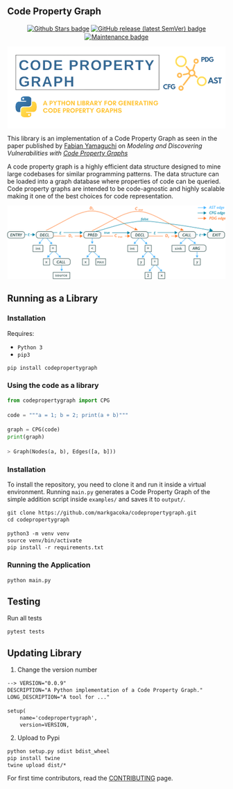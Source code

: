 ## Code Property Graph
<p align="center">
  <a href="https://github.com/markgacoka/codepropertygraph/pulse" alt="Stars"><img align="center" alt="Github Stars badge" src="https://img.shields.io/github/stars/markgacoka/codepropertygraph?style=flat-square"></a>
  <a href="https://github.com/markgacoka/codepropertygraph/releases" alt="Release"><img align="center" alt="GitHub release (latest SemVer) badge" src="https://img.shields.io/github/v/release/markgacoka/codepropertygraph?style=flat-square"></a>
  <a href="https://github.com/markgacoka/codepropertygraph/graphs/contributors" alt="Maintained"><img align="center" alt="Maintenance badge" src="https://img.shields.io/maintenance/yes/2022?style=flat-square"></a>
</p>

<p align="center"><img align="center" alt="Code Property Graph Logo" src="https://raw.githubusercontent.com/markgacoka/codepropertygraph/main/media/cpg.png"></p>

This library is an implementation of a Code Property Graph as seen in the paper published by [Fabian Yamaguchi](https://fabianyamaguchi.com/) on *Modeling and Discovering Vulnerabilities with [Code Property Graphs](https://www.sec.cs.tu-bs.de/pubs/2014-ieeesp.pdf)*

A code property graph is a highly efficient data structure designed to mine large codebases for similar programming patterns. The data structure can be loaded into a graph database where properties of code can be queried. Code property graphs are intended to be code-agnostic and highly scalable making it one of the best choices for code representation.

![Code Property Graph Demo](https://raw.githubusercontent.com/markgacoka/codepropertygraph/main/media/cpg_arrow.png)

## Running as a Library
### Installation
Requires:
- `Python 3`
- `pip3`
```
pip install codepropertygraph
```

### Using the code as a library
```python
from codepropertygraph import CPG

code = """a = 1; b = 2; print(a + b)"""

graph = CPG(code)
print(graph)

> Graph(Nodes(a, b), Edges([a, b]))
```

### Installation
To install the repository, you need to clone it and run it inside a virtual environment. Running `main.py` generates a Code Property Graph of the simple addition script inside `examples/` and saves it to `output/`.
```
git clone https://github.com/markgacoka/codepropertygraph.git
cd codepropertygraph

python3 -m venv venv
source venv/bin/activate
pip install -r requirements.txt
```

### Running the Application
```
python main.py
```

## Testing
Run all tests
```
pytest tests
```

## Updating Library

1. Change the version number
```
--> VERSION="0.0.9"
DESCRIPTION="A Python implementation of a Code Property Graph."
LONG_DESCRIPTION="A tool for ..."

setup(
    name='codepropertygraph',
    version=VERSION,
```

2. Upload to Pypi
```
python setup.py sdist bdist_wheel
pip install twine
twine upload dist/*
```


For first time contributors, read the [CONTRIBUTING](https://github.com/markgacoka/codepropertygraph/blob/main/CONTRIBUTING.md) page.
